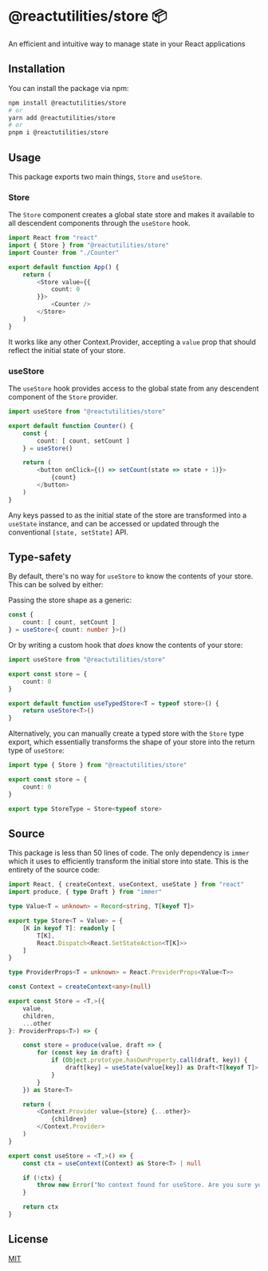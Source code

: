 # @reactutilities/store 📦

An efficient and intuitive way to manage state in your React applications

## Installation

You can install the package via npm:
```bash
npm install @reactutilities/store
# or 
yarn add @reactutilities/store
# or 
pnpm i @reactutilities/store
```

## Usage

This package exports two main things, `Store` and `useStore`.

### Store

The `Store` component creates a global state store and makes it available to all descendent components through the `useStore` hook.

```ts
import React from "react"
import { Store } from "@reactutilities/store"
import Counter from "./Counter"

export default function App() {
    return (
        <Store value={{
            count: 0
        }}>
            <Counter />
        </Store>
    )
}
```
It works like any other Context.Provider, accepting a `value` prop that should reflect the initial state of your store.

### useStore

The `useStore` hook provides access to the global state from any descendent component of the `Store` provider.

```ts
import useStore from "@reactutilities/store"

export default function Counter() {
    const {
        count: [ count, setCount ]
    } = useStore()

    return (
        <button onClick={() => setCount(state => state + 1)}>
            {count}
        </button>
    )
}
```
Any keys passed to as the initial state of the store are transformed into a `useState` instance, and can be accessed or updated through the conventional `[state, setState]` API.

## Type-safety

By default, there's no way for `useStore` to know the contents of your store. This can be solved by either:

Passing the store shape as a generic:
```ts
const {
    count: [ count, setCount ]
} = useStore<{ count: number }>()
```
Or by writing a custom hook that *does* know the contents of your store:

```ts
import useStore from "@reactutilities/store"

export const store = {
    count: 0
}

export default function useTypedStore<T = typeof store>() {
    return useStore<T>()
}
```
Alternatively, you can manually create a typed store with the `Store` type export, which essentially transforms the shape of your store into the return type of `useStore`:
```ts
import type { Store } from "@reactutilities/store"

export const store = {
    count: 0
}

export type StoreType = Store<typeof store>
```

## Source
This package is less than 50 lines of code. The only dependency is `immer` which it uses to efficiently transform the initial store into state. This is the entirety of the source code:
```ts
import React, { createContext, useContext, useState } from "react"
import produce, { type Draft } from "immer"

type Value<T = unknown> = Record<string, T[keyof T]>

export type Store<T = Value> = {
    [K in keyof T]: readonly [
        T[K], 
        React.Dispatch<React.SetStateAction<T[K]>>
    ]
}

type ProviderProps<T = unknown> = React.ProviderProps<Value<T>>

const Context = createContext<any>(null)

export const Store = <T,>({
    value,
    children,
    ...other
}: ProviderProps<T>) => {

    const store = produce(value, draft => {
        for (const key in draft) {
            if (Object.prototype.hasOwnProperty.call(draft, key)) {
                draft[key] = useState(value[key]) as Draft<T[keyof T]>
            }
        }
    }) as Store<T>

    return (
        <Context.Provider value={store} {...other}>
            {children}
        </Context.Provider>
    )
}

export const useStore = <T,>() => {
    const ctx = useContext(Context) as Store<T> | null

    if (!ctx) {
        throw new Error("No context found for useStore. Are you sure you're calling useStore in a descendent of the <Store> provider?")
    }

    return ctx
}
```

## License
[MIT](https://choosealicense.com/licenses/mit/)